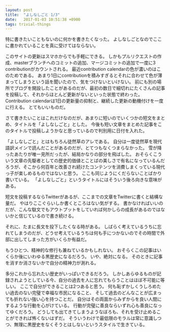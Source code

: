 ```yaml
---
layout: post
title:  "よしなしごと 1/3"
date:   2017-01-03 10:51:38 +0900
tags: trivial-things
---
```


特に書きたいこともないのに何かを書きたくなった。
よしなしごとなのでここに書かれていることを真に受けてはならない。

このサイトの更新はスマホからでも手軽にできる。
しかもプルリクエストの作成、masterブランチへのコミットの追加、マージコミットの追加で一度に3 contributionがカウントされる。
最近contribution calendarの色が濃いのはこのためである。
あまり1日にcontributionを積みすぎるとそれに合わせて色が薄まってしまうという話を聞いたので、気をつけないといけない。
前にも別の場所でブログを開設したことがあるのだが、最初の数日で細切れにたくさんの記事を投稿して、それからほとんど更新がないといった状態で終わった。
Contribution calendarは1日の更新量の抑制と、継続した更新の動機付けを一度に行える。
とてもいいものだ。

さて書きたいことはこれだけなのだが、あまりに短いのでいくつかの短文をまとめ、タイトルを「よしなしごと」とした。
今後も短い文章をまとめた記事をこのタイトルで投稿しようかなと思っているので判別用に日付を入れた。

「よしなしごと」とはもちろん徒然草のアレである。
自分は一度徒然草を現代語訳メインで読んだことがあるのだが、とてつもなくつまらなかった。
雪が降ったあたりが唯一見所だったが、結局かなりの部分を飛ばした。
おそらくこういう文章の先駆者としての歴史的価値とことばの美しさで有名になっているんだろうが、そこから何百年と改善され続けたコンテンツを消費しまくっている現代っ子が楽しめるものではないと思う。
ここも同じようにくだらないことばかり書いている。
「よしなしごと」というタイトルにはそういう後ろ向きな意味がある。

短文を投稿するならTwitterがあるが、ここまでの文章をTwitterに書くと結構な量だ。
やはりここぐらいしか書くところはない気がする。
書かなければいいのだが、こんな駄文でもアウトプットをしていれば何かしらの成長があるのではないかと信じているので書き続ける。

それに、たまに長文を投下したくなる時がある。
しばらく考えているうちに忘れてしまうのだが、どうせ考えているうちは何も手につかないのでその時間で外部に出してしまった方がいくらか有益だ。

もうひとつ、精神的な修行も兼ねているかもしれない。
おそらくこの記事はいくらか後にいわゆる黒歴史になるだろう。
いや、絶対になる。
そのときに記事を消すか消さないかで自分の精神力が測れる。

多分これから忘れたい歴史がいっぱいできるだろう。
しかしあらゆるものが記録されようとしている今、自分の過去を人に忘れてもらうことはほぼ不可能に等しい。
ここで自分ができることは2つあると思う。
何も恥ずかしくうしろめたい過去のない完璧で幸福な市民になること、
そして過去のどんなことが広まっても折れない強い心を持つことだ。
自分はその両面からみずからを良い人間にするような行動を心がけている。
行動が完璧に善良ならいずれ心も善良になってゆくだろう。
どうしても出てきてしまうようなぼろも、それを受け止めることができれば怖くないはずだ。
そういうわけで最低限のモラルは常に意識しつつ、無理に黒歴史をなくそうとはしないというスタイルで生きている。